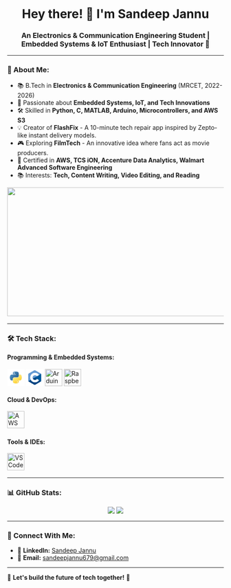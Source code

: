 <!-- Profile Header -->
<h1 align="center">Hey there! 👋 I'm Sandeep Jannu</h1>
<h3 align="center">An Electronics & Communication Engineering Student | Embedded Systems & IoT Enthusiast | Tech Innovator 🚀</h3>

---

### 🚀 About Me:
- 📚 B.Tech in **Electronics & Communication Engineering** (MRCET, 2022-2026) 
- 🔬 Passionate about **Embedded Systems, IoT, and Tech Innovations**
- 🛠 Skilled in **Python, C, MATLAB, Arduino, Microcontrollers, and AWS S3**
- 💡 Creator of **FlashFix** - A 10-minute tech repair app inspired by Zepto-like instant delivery models.
- 🎮 Exploring **FilmTech** - An innovative idea where fans act as movie producers.
- 📝 Certified in **AWS, TCS iON, Accenture Data Analytics, Walmart Advanced Software Engineering**
- 📚 Interests: **Tech, Content Writing, Video Editing, and Reading**

<!-- GIF Section -->
<p align="center">
  <img src="https://user-images.githubusercontent.com/74038190/235224431-e8c8c12e-6826-47f1-89fb-2ddad83b3abf.gif" width="600" height="300" />
</p>

---

### 🛠 Tech Stack:

#### **Programming & Embedded Systems:**
<p align="left">
  <img src="https://raw.githubusercontent.com/github/explore/main/topics/python/python.png" width="40" height="40" title="Python"/>
  <img src="https://raw.githubusercontent.com/github/explore/main/topics/c/c.png" width="40" height="40" title="C"/>
  <img src="https://upload.wikimedia.org/wikipedia/commons/8/87/Arduino_Logo.svg" width="40" height="40" title="Arduino"/>
  <img src="https://upload.wikimedia.org/wikipedia/commons/3/3f/Raspberry_Pi_Logo.svg" width="40" height="40" title="Raspberry Pi"/>
</p>

#### **Cloud & DevOps:**
<p align="left">
  <img src="https://www.vectorlogo.zone/logos/amazon_aws/amazon_aws-icon.svg" width="40" height="40" title="AWS"/>
</p>

#### **Tools & IDEs:**
<p align="left">
  <img src="https://www.vectorlogo.zone/logos/visualstudio_code/visualstudio_code-icon.svg" width="40" height="40" title="VS Code"/>
</p>

---

### 📊 GitHub Stats:
<p align="center">
  <img src="https://github-readme-stats.vercel.app/api?username=SandeepJannu&show_icons=true&theme=tokyonight"/>
  <img src="https://github-readme-streak-stats.herokuapp.com/?user=SandeepJannu&theme=tokyonight"/>
</p>

---

### 💌 Connect With Me:
- 🔗 **LinkedIn:** [Sandeep Jannu](https://www.linkedin.com/in/sandeepjannu)
- 📧 **Email:** [sandeepjannu679@gmail.com](mailto:sandeepjannu679@gmail.com)

---

🌟 **Let's build the future of tech together!** 🚀

